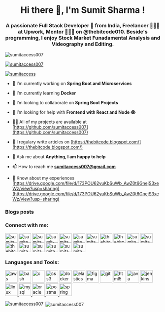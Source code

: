 <h1 align="center">Hi there 👋, I'm Sumit Sharma !</h1>
<h3 align="center">A passionate Full Stack Developer 🚀 from India, Freelancer 👨🏽‍💻 at Upwork, Mentor 👨🏽‍💼 on @thebitcode010. Beside's programming, I enjoy Stock Market Funadamental Analysis and Videography and Editing.</h3>

<p align="left"> <img src="https://komarev.com/ghpvc/?username=sumitaccess007&label=Profile%20views&color=0e75b6&style=flat" alt="sumitaccess007" /> </p>

<p align="left"> <a href="https://github.com/ryo-ma/github-profile-trophy"><img src="https://github-profile-trophy.vercel.app/?username=sumitaccess007" alt="sumitaccess007" /></a> </p>

<p align="left"> <a href="https://twitter.com/sumitaccess" target="blank"><img src="https://img.shields.io/twitter/follow/sumitaccess?logo=twitter&style=for-the-badge" alt="sumitaccess" /></a> </p>

- 🔭 I’m currently working on **Spring Boot and Microservices**

- 🌱 I’m currently learning **Docker**

- 👯 I’m looking to collaborate on **Spring Boot Projects**

- 🤝 I’m looking for help with **Frontend with React and Node 😭**

- 👨‍💻 All of my projects are available at [https://github.com/sumitaccess007](https://github.com/sumitaccess007)

- 📝 I regulary write articles on [https://thebitcode.blogspot.com/](https://thebitcode.blogspot.com/)

- 💬 Ask me about **Anything, I am happy to help**

- 📫 How to reach me **sumitaccess007@gmail.com**

- 📄 Know about my experiences [https://drive.google.com/file/d/173POU62yuKbSuWb_AwZ0t6GnejS3xeWz/view?usp=sharing](https://drive.google.com/file/d/173POU62yuKbSuWb_AwZ0t6GnejS3xeWz/view?usp=sharing)

### Blogs posts
<!-- BLOG-POST-LIST:START -->
<!-- BLOG-POST-LIST:END -->

<h3 align="left">Connect with me:</h3>
<p align="left">
<a href="https://codepen.io/sumitaccess007" target="blank"><img align="center" src="https://cdn.jsdelivr.net/npm/simple-icons@3.0.1/icons/codepen.svg" alt="sumitaccess007" height="30" width="40" /></a>
<a href="https://dev.to/sumitaccess007" target="blank"><img align="center" src="https://cdn.jsdelivr.net/npm/simple-icons@3.0.1/icons/dev-dot-to.svg" alt="sumitaccess007" height="30" width="40" /></a>
<a href="https://twitter.com/sumitaccess" target="blank"><img align="center" src="https://cdn.jsdelivr.net/npm/simple-icons@3.0.1/icons/twitter.svg" alt="sumitaccess" height="30" width="40" /></a>
<a href="https://linkedin.com/in/sumit-sharma-007" target="blank"><img align="center" src="https://cdn.jsdelivr.net/npm/simple-icons@3.0.1/icons/linkedin.svg" alt="sumit-sharma-007" height="30" width="40" /></a>
<a href="https://stackoverflow.com/users/sumitaccess007" target="blank"><img align="center" src="https://cdn.jsdelivr.net/npm/simple-icons@3.0.1/icons/stackoverflow.svg" alt="sumitaccess007" height="30" width="40" /></a>
<a href="https://codesandbox.com/sumitaccess007" target="blank"><img align="center" src="https://cdn.jsdelivr.net/npm/simple-icons@3.0.1/icons/codesandbox.svg" alt="sumitaccess007" height="30" width="40" /></a>
<a href="https://kaggle.com/sumitaccess007" target="blank"><img align="center" src="https://cdn.jsdelivr.net/npm/simple-icons@3.0.1/icons/kaggle.svg" alt="sumitaccess007" height="30" width="40" /></a>
<a href="https://fb.com/thebitcode010" target="blank"><img align="center" src="https://cdn.jsdelivr.net/npm/simple-icons@3.0.1/icons/facebook.svg" alt="thebitcode010" height="30" width="40" /></a>
<a href="https://instagram.com/thebitcode010" target="blank"><img align="center" src="https://cdn.jsdelivr.net/npm/simple-icons@3.0.1/icons/instagram.svg" alt="thebitcode010" height="30" width="40" /></a>
<a href="https://dribbble.com/sumitaccess007" target="blank"><img align="center" src="https://cdn.jsdelivr.net/npm/simple-icons@3.0.1/icons/dribbble.svg" alt="sumitaccess007" height="30" width="40" /></a>
<a href="https://medium.com/sumitaccess007" target="blank"><img align="center" src="https://cdn.jsdelivr.net/npm/simple-icons@3.0.1/icons/medium.svg" alt="sumitaccess007" height="30" width="40" /></a>
<a href="https://www.youtube.com/c/thebitcode" target="blank"><img align="center" src="https://cdn.jsdelivr.net/npm/simple-icons@3.0.1/icons/youtube.svg" alt="thebitcode" height="30" width="40" /></a>
<a href="https://www.codechef.com/users/sumitaccess007" target="blank"><img align="center" src="https://cdn.jsdelivr.net/npm/simple-icons@3.1.0/icons/codechef.svg" alt="sumitaccess007" height="30" width="40" /></a>
<a href="https://www.hackerrank.com/sumitaccess007" target="blank"><img align="center" src="https://cdn.jsdelivr.net/npm/simple-icons@3.0.1/icons/hackerrank.svg" alt="sumitaccess007" height="30" width="40" /></a>
<a href="https://www.leetcode.com/sumitaccess007" target="blank"><img align="center" src="https://cdn.jsdelivr.net/npm/simple-icons@3.0.1/icons/leetcode.svg" alt="sumitaccess007" height="30" width="40" /></a>
<a href="https://www.hackerearth.com/sumitaccess007" target="blank"><img align="center" src="https://cdn.jsdelivr.net/npm/simple-icons@3.0.1/icons/hackerearth.svg" alt="sumitaccess007" height="30" width="40" /></a>
<a href="https://auth.geeksforgeeks.org/user/sumitaccess007" target="blank"><img align="center" src="https://cdn.jsdelivr.net/npm/simple-icons@3.0.1/icons/geeksforgeeks.svg" alt="sumitaccess007" height="30" width="40" /></a>
</p>

<h3 align="left">Languages and Tools:</h3>
<p align="left"> <a href="https://aws.amazon.com" target="_blank"> <img src="https://devicons.github.io/devicon/devicon.git/icons/amazonwebservices/amazonwebservices-original-wordmark.svg" alt="aws" width="40" height="40"/> </a> <a href="https://www.gnu.org/software/bash/" target="_blank"> <img src="https://www.vectorlogo.zone/logos/gnu_bash/gnu_bash-icon.svg" alt="bash" width="40" height="40"/> </a> <a href="https://www.cprogramming.com/" target="_blank"> <img src="https://devicons.github.io/devicon/devicon.git/icons/c/c-original.svg" alt="c" width="40" height="40"/> </a> <a href="https://www.w3schools.com/css/" target="_blank"> <img src="https://devicons.github.io/devicon/devicon.git/icons/css3/css3-original-wordmark.svg" alt="css3" width="40" height="40"/> </a> <a href="https://www.docker.com/" target="_blank"> <img src="https://devicons.github.io/devicon/devicon.git/icons/docker/docker-original-wordmark.svg" alt="docker" width="40" height="40"/> </a> <a href="https://www.elastic.co" target="_blank"> <img src="https://www.vectorlogo.zone/logos/elastic/elastic-icon.svg" alt="elasticsearch" width="40" height="40"/> </a> <a href="https://www.figma.com/" target="_blank"> <img src="https://www.vectorlogo.zone/logos/figma/figma-icon.svg" alt="figma" width="40" height="40"/> </a> <a href="https://git-scm.com/" target="_blank"> <img src="https://www.vectorlogo.zone/logos/git-scm/git-scm-icon.svg" alt="git" width="40" height="40"/> </a> <a href="https://www.w3.org/html/" target="_blank"> <img src="https://devicons.github.io/devicon/devicon.git/icons/html5/html5-original-wordmark.svg" alt="html5" width="40" height="40"/> </a> <a href="https://www.java.com" target="_blank"> <img src="https://devicons.github.io/devicon/devicon.git/icons/java/java-original-wordmark.svg" alt="java" width="40" height="40"/> </a> <a href="https://www.jenkins.io" target="_blank"> <img src="https://www.vectorlogo.zone/logos/jenkins/jenkins-icon.svg" alt="jenkins" width="40" height="40"/> </a> <a href="https://www.linux.org/" target="_blank"> <img src="https://devicons.github.io/devicon/devicon.git/icons/linux/linux-original.svg" alt="linux" width="40" height="40"/> </a> <a href="https://www.mysql.com/" target="_blank"> <img src="https://devicons.github.io/devicon/devicon.git/icons/mysql/mysql-original-wordmark.svg" alt="mysql" width="40" height="40"/> </a> <a href="https://www.oracle.com/" target="_blank"> <img src="https://devicons.github.io/devicon/devicon.git/icons/oracle/oracle-original.svg" alt="oracle" width="40" height="40"/> </a> <a href="https://postman.com" target="_blank"> <img src="https://www.vectorlogo.zone/logos/getpostman/getpostman-icon.svg" alt="postman" width="40" height="40"/> </a> <a href="https://spring.io/" target="_blank"> <img src="https://www.vectorlogo.zone/logos/springio/springio-icon.svg" alt="spring" width="40" height="40"/> </a> </p>

<p><img align="left" src="https://github-readme-stats.vercel.app/api/top-langs?username=sumitaccess007&show_icons=true&locale=en&layout=compact" alt="sumitaccess007" /></p>

<p>&nbsp;<img align="center" src="https://github-readme-stats.vercel.app/api?username=sumitaccess007&show_icons=true&locale=en" alt="sumitaccess007" /></p>
